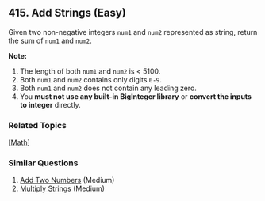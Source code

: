 <!--|This file generated by command(leetcode description); DO NOT EDIT.    |-->
<!--+----------------------------------------------------------------------+-->
<!--|@author    Openset <openset.wang@gmail.com>                           |-->
<!--|@link      https://github.com/openset                                 |-->
<!--|@home      https://github.com/openset/leetcode                        |-->
<!--+----------------------------------------------------------------------+-->

## 415. Add Strings (Easy)

<p>Given two non-negative integers <code>num1</code> and <code>num2</code> represented as string, return the sum of <code>num1</code> and <code>num2</code>.</p>

<p><b>Note:</b>
<ol>
<li>The length of both <code>num1</code> and <code>num2</code> is < 5100.</li>
<li>Both <code>num1</code> and <code>num2</code> contains only digits <code>0-9</code>.</li>
<li>Both <code>num1</code> and <code>num2</code> does not contain any leading zero.</li>
<li>You <b>must not use any built-in BigInteger library</b> or <b>convert the inputs to integer</b> directly.</li>
</ol>
</p>

### Related Topics
[[Math](https://github.com/openset/leetcode/tree/master/tag/math/README.md)] 

### Similar Questions
  1. [Add Two Numbers](https://github.com/openset/leetcode/tree/master/problems/add-two-numbers) (Medium)
  1. [Multiply Strings](https://github.com/openset/leetcode/tree/master/problems/multiply-strings) (Medium)
